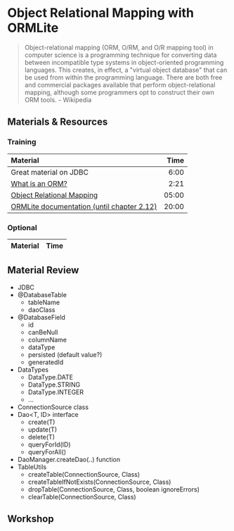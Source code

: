 # Object Relational Mapping with ORMLite
> Object-relational mapping (ORM, O/RM, and O/R mapping tool) in computer science is a programming technique for converting data between incompatible type systems in object-oriented programming languages. This creates, in effect, a "virtual object database" that can be used from within the programming language. There are both free and commercial packages available that perform object-relational mapping, although some programmers opt to construct their own ORM tools. - Wikipedia

## Materials & Resources

### Training
| Material | Time |
|:-------- |-----:|
| Great material on JDBC | 6:00 |
| [What is an ORM?](https://www.youtube.com/watch?v=LooPUh5_QKI) | 2:21 |
| [Object Relational Mapping](http://tech.lalitbhatt.net/2014/07/object-relationship-mapping-orm.html) | 05:00 |
| [ORMLite documentation (until chapter 2.12)](http://ormlite.com/docs/ormlite.pdf) | 20:00 |


### Optional
| Material | Time |
|:-------- |-----:|

## Material Review
- JDBC
- @DatabaseTable
  - tableName
  - daoClass
- @DatabaseField
  - id
  - canBeNull
  - columnName
  - dataType
  - persisted (default value?)
  - generatedId
- DataTypes
  - DataType.DATE
  - DataType.STRING
  - DataType.INTEGER
  - ...
- ConnectionSource class
- Dao<T, ID> interface
  - create(T)
  - update(T)
  - delete(T)
  - queryForId(ID)
  - queryForAll()
- DaoManager.createDao(..) function
- TableUtils
  - createTable(ConnectionSource, Class)
  - createTableIfNotExists(ConnectionSource, Class)
  - dropTable(ConnectionSource, Class, boolean ignoreErrors)
  - clearTable(ConnectionSource, Class)

## Workshop
